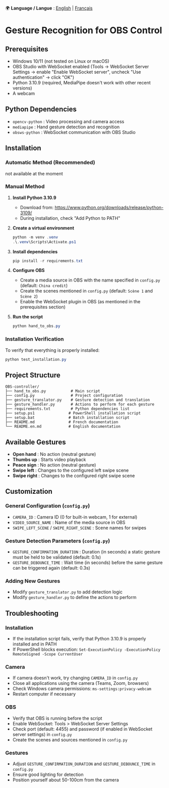 🌍 **Language / Langue** :
[English](./README.en.md) | [Français](./README.md)

# Gesture Recognition for OBS Control

## Prerequisites
- Windows 10/11 (not tested on Linux or macOS)
- OBS Studio with WebSocket enabled (Tools -> WebSocket Server Settings -> enable "Enable WebSocket server", uncheck "Use authentication" -> click "OK")
- Python 3.10.9 (required, MediaPipe doesn't work with other recent versions)
- A webcam

## Python Dependencies
- `opencv-python` : Video processing and camera access
- `mediapipe` : Hand gesture detection and recognition
- `obsws-python` : WebSocket communication with OBS Studio

## Installation

### Automatic Method (Recommended)

not available at the moment

### Manual Method

1. **Install Python 3.10.9**
   - Download from: https://www.python.org/downloads/release/python-3109/
   - During installation, check "Add Python to PATH"

2. **Create a virtual environment**
   ```powershell
   python -m venv .venv
   .\.venv\Scripts\Activate.ps1
   ```

3. **Install dependencies**
   ```powershell
   pip install -r requirements.txt
   ```

4. **Configure OBS**
   - Create a media source in OBS with the name specified in `config.py` (default: `China credit`)
   - Create the scenes mentioned in `config.py` (default: `Scène 1` and `Scène 2`)
   - Enable the WebSocket plugin in OBS (as mentioned in the prerequisites section)

5. **Run the script**
   ```powershell
   python hand_to_obs.py
   ```

### Installation Verification

To verify that everything is properly installed:
```powershell
python test_installation.py
```

## Project Structure

```
OBS-controller/
├── hand_to_obs.py           # Main script
├── config.py                # Project configuration
├── gesture_translator.py    # Gesture detection and translation
├── gesture_handler.py       # Actions to perform for each gesture
├── requirements.txt         # Python dependencies list
├── setup.ps1               # PowerShell installation script
├── setup.bat               # Batch installation script
├── README.md               # French documentation
└── README.en.md            # English documentation
```

## Available Gestures
- **Open hand** : No action (neutral gesture)
- **Thumbs up** : Starts video playback
- **Peace sign** : No action (neutral gesture)
- **Swipe left** : Changes to the configured left swipe scene
- **Swipe right** : Changes to the configured right swipe scene

## Customization

### General Configuration (`config.py`)
- `CAMERA_ID` : Camera ID (0 for built-in webcam, 1 for external)
- `VIDEO_SOURCE_NAME` : Name of the media source in OBS
- `SWIPE_LEFT_SCENE` / `SWIPE_RIGHT_SCENE` : Scene names for swipes

### Gesture Detection Parameters (`config.py`)
- `GESTURE_CONFIRMATION_DURATION` : Duration (in seconds) a static gesture must be held to be validated (default: 0.1s)
- `GESTURE_DEBOUNCE_TIME` : Wait time (in seconds) before the same gesture can be triggered again (default: 0.3s)

### Adding New Gestures
- Modify `gesture_translator.py` to add detection logic
- Modify `gesture_handler.py` to define the actions to perform

## Troubleshooting

### Installation
- If the installation script fails, verify that Python 3.10.9 is properly installed and in PATH
- If PowerShell blocks execution: `Set-ExecutionPolicy -ExecutionPolicy RemoteSigned -Scope CurrentUser`

### Camera
- If camera doesn't work, try changing `CAMERA_ID` in `config.py`
- Close all applications using the camera (Teams, Zoom, browsers)
- Check Windows camera permissions: `ms-settings:privacy-webcam`
- Restart computer if necessary

### OBS
- Verify that OBS is running before the script
- Enable WebSocket: Tools > WebSocket Server Settings
- Check port (default: 4455) and password (if enabled in WebSocket server settings) in `config.py`
- Create the scenes and sources mentioned in `config.py`

### Gestures
- Adjust `GESTURE_CONFIRMATION_DURATION` and `GESTURE_DEBOUNCE_TIME` in `config.py`
- Ensure good lighting for detection
- Position yourself about 50-100cm from the camera
